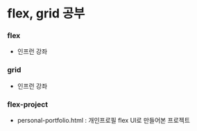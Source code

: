 # flex, grid 공부

### flex

- 인프런 강좌

### grid

- 인프런 강좌

### flex-project

- personal-portfolio.html : 개인프로필 flex UI로 만들어본 프로젝트
